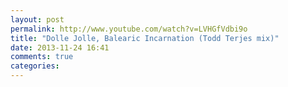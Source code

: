 ```yaml
---
layout: post
permalink: http://www.youtube.com/watch?v=LVHGfVdbi9o
title: "Dolle Jolle, Balearic Incarnation (Todd Terjes mix)"
date: 2013-11-24 16:41
comments: true
categories: 
---
```

